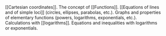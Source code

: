[[Cartesian coordinates]]. The concept of [[Functions]]. [[Equations of lines and of simple loci]] (circles, ellipses, parabolas, etc.). Graphs and properties of elementary functions (powers, logarithms, exponentials, etc.). Calculations with [[logarithms]]. Equations and inequalities with logarithms or exponentials.
